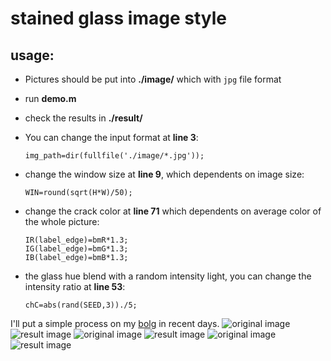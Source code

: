 # stained glass image style 

## usage:
- Pictures should be put into **./image/** which with `jpg` file format

- run **demo.m**

- check the results in **./result/** 


- You can change the input format at **line 3**:
    ```
    img_path=dir(fullfile('./image/*.jpg'));
    ```

- change the window size at **line 9**, which dependents on image size:
    ```
    WIN=round(sqrt(H*W)/50);
    ```
- change the crack color at **line 71** which dependents on average color of the whole picture:
    ```
    IR(label_edge)=bmR*1.3;
    IG(label_edge)=bmG*1.3;
    IB(label_edge)=bmB*1.3;
    ```
- the glass hue blend with a random intensity light, you can change the intensity ratio at **line 53**:
    ```
    chC=abs(rand(SEED,3))./5;
    ```

I'll put a simple process on my [bolg](http://www.kanvasesfan.me) in recent days.
![original image](image/47209.jpg)
![result image](result/47209.jpg)
![original image](image/ClaudeMonet.jpg)
![result image](result/ClaudeMonet.jpg)
![original image](image/EdgarDegas.jpg)
![result image](result/EdgarDegas.jpg)
